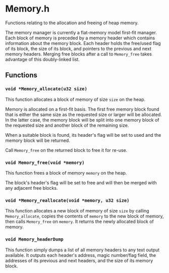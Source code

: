 # Memory.h

Functions relating to the allocation and freeing of heap memory.

The memory manager is currently a flat-memory model first-fit
manager. Each block of memory is preceded by a memory header which
contains information about the memory block. Each header holds the
free/used flag of its block, the size of its block, and pointers to
the previous and next memory headers. Merging free blocks after a call
to `Memory_free` takes advantage of this doubly-linked list.

## Functions

### `void *Memory_allocate(u32 size)`

This function allocates a block of memory of size `size` on the
heap.

Memory is allocated on a first-fit basis. The first free memory block
found that is either the same size as the requested size or larger
will be allocated. In the latter case, the memory block will be split
into one memory block of the requested size and another block of the
remaining size.

When a suitable block is found, its header's flag will be set to used
and the memory block will be returned.

Call `Memory_free` on the returned block to free it for re-use.

### `void Memory_free(void *memory)`

This function frees a block of memory `memory` on the heap.

The block's header's flag will be set to free and will then be merged
with any adjacent free blocks.

### `void *Memory_reallocate(void *memory, u32 size)`

This function allocates a new block of memory of size `size` by
calling `Memory_allocate`, copies the contents of `memory` to the new
block of memory, then calls `Memory_free` on `memory`. It returns the
newly allocated block of memory.

### `void Memory_headerDump`

This function simply dumps a list of all memory headers to any text
output available. It outputs each header's address, magic number/flag
field, the addresses of its previous and next headers, and the size of
its memory block.

